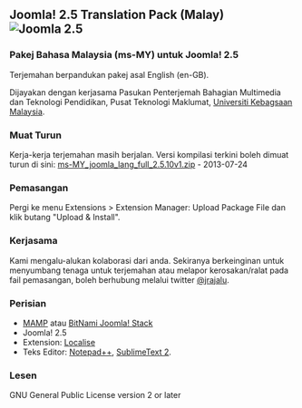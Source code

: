 ## Joomla! 2.5 Translation Pack (Malay) ![Joomla 2.5](http://extensions.joomla.org/images/jed/compat_25.png)
### Pakej Bahasa Malaysia (ms-MY) untuk Joomla! 2.5
Terjemahan berpandukan pakej asal English (en-GB).

Dijayakan dengan kerjasama Pasukan Penterjemah Bahagian Multimedia dan Teknologi Pendidikan, Pusat Teknologi Maklumat, [Universiti Kebagsaan Malaysia](http://www.ukm.my).

### Muat Turun
Kerja-kerja terjemahan masih berjalan. Versi kompilasi terkini boleh dimuat turun di sini:
[ms-MY_joomla_lang_full_2.5.10v1.zip](https://raw.github.com/multimediaukm/Joomla-2.5-Translation-Pack-Malay/master/ms-MY_joomla_lang_full_2.5.10v1.zip) - 2013-07-24

### Pemasangan
Pergi ke menu Extensions > Extension Manager:
Upload Package File dan klik butang "Upload & Install".

### Kerjasama
Kami mengalu-alukan kolaborasi dari anda. Sekiranya berkeinginan untuk menyumbang tenaga untuk terjemahan atau melapor kerosakan/ralat pada fail pemasangan, boleh berhubung melalui twitter [@jrajalu](https://www.twitter.com/jrajalu).

### Perisian
* [MAMP](http://www.mamp.info/en/index.html) atau [BitNami Joomla! Stack](http://bitnami.com/stack/joomla)
* Joomla! 2.5
* Extension: [Localise](http://extensions.joomla.org/extensions/languages/language-edition/17755)
* Teks Editor: [Notepad++](http://notepad-plus-plus.org/), [SublimeText 2](http://www.sublimetext.com/).

### Lesen
GNU General Public License version 2 or later